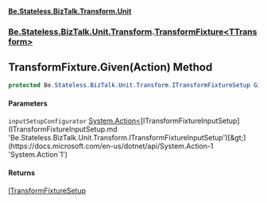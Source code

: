 #### [Be.Stateless.BizTalk.Transform.Unit](README.md 'README')
### [Be.Stateless.BizTalk.Unit.Transform](Be.Stateless.BizTalk.Unit.Transform.md 'Be.Stateless.BizTalk.Unit.Transform').[TransformFixture&lt;TTransform&gt;](TransformFixture_TTransform_.md 'Be.Stateless.BizTalk.Unit.Transform.TransformFixture<TTransform>')

## TransformFixture<TTransform>.Given(Action<ITransformFixtureInputSetup>) Method

```csharp
protected Be.Stateless.BizTalk.Unit.Transform.ITransformFixtureSetup Given(System.Action<Be.Stateless.BizTalk.Unit.Transform.ITransformFixtureInputSetup> inputSetupConfigurator);
```
#### Parameters

<a name='Be.Stateless.BizTalk.Unit.Transform.TransformFixture_TTransform_.Given(System.Action_Be.Stateless.BizTalk.Unit.Transform.ITransformFixtureInputSetup_).inputSetupConfigurator'></a>

`inputSetupConfigurator` [System.Action&lt;](https://docs.microsoft.com/en-us/dotnet/api/System.Action-1 'System.Action`1')[ITransformFixtureInputSetup](ITransformFixtureInputSetup.md 'Be.Stateless.BizTalk.Unit.Transform.ITransformFixtureInputSetup')[&gt;](https://docs.microsoft.com/en-us/dotnet/api/System.Action-1 'System.Action`1')

#### Returns
[ITransformFixtureSetup](ITransformFixtureSetup.md 'Be.Stateless.BizTalk.Unit.Transform.ITransformFixtureSetup')
